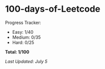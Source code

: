 # 100-days-of-Leetcode
Progress Tracker:
- Easy: 1/40
- Medium: 0/35
- Hard: 0/25

**Total: 1/100**

*Last Updated: July 5*

